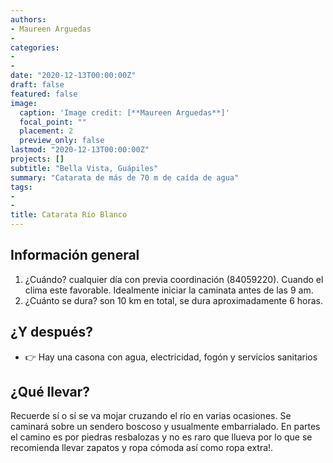 ```yaml
---
authors:
- Maureen Arguedas
- 
categories:
- 
- 
date: "2020-12-13T00:00:00Z"
draft: false
featured: false
image:
  caption: 'Image credit: [**Maureen Arguedas**]'
  focal_point: ""
  placement: 2
  preview_only: false
lastmod: "2020-12-13T00:00:00Z"
projects: []
subtitle: "Bella Vista, Guápiles"
summary: "Catarata de más de 70 m de caída de agua"
tags:
- 
- 
title: Catarata Río Blanco
---
```


## Información general 

1. ¿Cuándo?  cualquier día con previa coordinación (84059220). Cuando el clima este favorable. Idealmente iniciar la caminata antes de las 9 am. 
2. ¿Cuánto se dura? son 10 km en total, se dura aproximadamente 6 horas. 




## ¿Y después?

- 👉 Hay una casona con agua, electricidad, fogón y servicios sanitarios


## ¿Qué llevar?

Recuerde sí o sí se va mojar cruzando el río en varias ocasiones. Se caminará sobre un sendero boscoso y usualmente embarrialado. En partes el camino es por piedras resbalozas y no es raro que llueva por lo que se recomienda llevar zapatos y ropa cómoda así como ropa extra!. 


